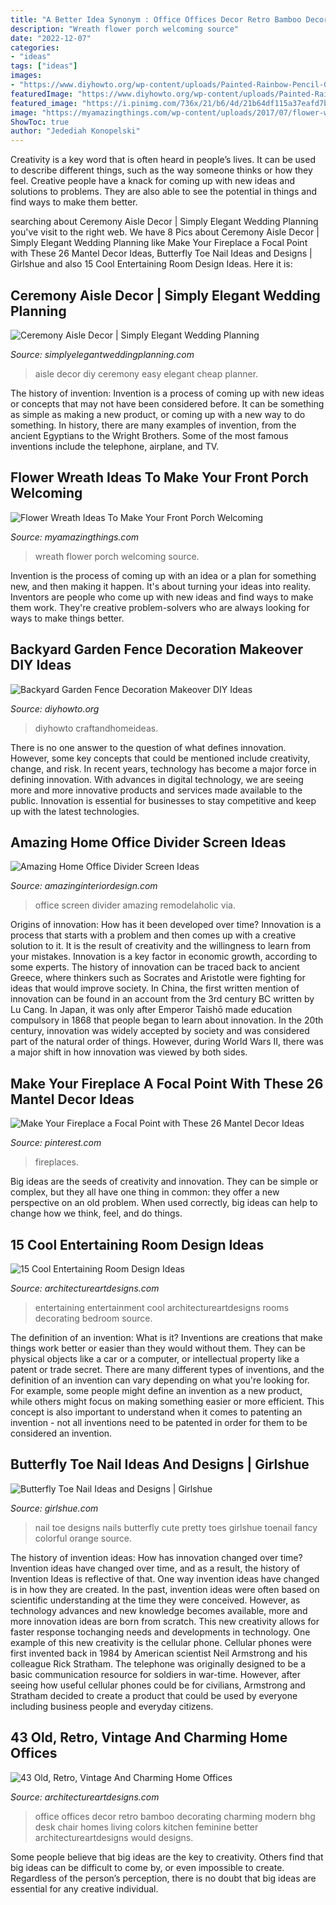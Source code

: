 ```yaml
---
title: "A Better Idea Synonym : Office Offices Decor Retro Bamboo Decorating Charming Modern Bhg Desk Chair Homes Living Colors Kitchen Feminine Better Architectureartdesigns Would Designs"
description: "Wreath flower porch welcoming source"
date: "2022-12-07"
categories:
- "ideas"
tags: ["ideas"]
images:
- "https://www.diyhowto.org/wp-content/uploads/Painted-Rainbow-Pencil-Garden-Fence-Decor-20-Fence-Decoration-Makeover-DIY-Ideas-DIYHowto.jpg"
featuredImage: "https://www.diyhowto.org/wp-content/uploads/Painted-Rainbow-Pencil-Garden-Fence-Decor-20-Fence-Decoration-Makeover-DIY-Ideas-DIYHowto.jpg"
featured_image: "https://i.pinimg.com/736x/21/b6/4d/21b64df115a37eafd7b7febcce4f7ac3.jpg"
image: "https://myamazingthings.com/wp-content/uploads/2017/07/flower-wreath-1.jpg"
ShowToc: true
author: "Jedediah Konopelski"
---
```



Creativity is a key word that is often heard in people’s lives. It can be used to describe different things, such as the way someone thinks or how they feel. Creative people have a knack for coming up with new ideas and solutions to problems. They are also able to see the potential in things and find ways to make them better.

	

		
searching about Ceremony Aisle Decor | Simply Elegant Wedding Planning you've visit to the right web. We have 8 Pics about Ceremony Aisle Decor | Simply Elegant Wedding Planning like Make Your Fireplace a Focal Point with These 26 Mantel Decor Ideas, Butterfly Toe Nail Ideas and Designs | Girlshue and also 15 Cool Entertaining Room Design Ideas. Here it is:
		
    
## Ceremony Aisle Decor | Simply Elegant Wedding Planning

<img loading=lazy src="http://simplyelegantweddingplanning.com/wp-content/uploads/2014/02/sandiegoranchwedding-6.jpg" onerror="this.onerror=null;this.src='https://tse2.mm.bing.net/th?id=OIP.mPmk2mTMymVKSS8kW8szeQHaLH&amp;pid=15.1';" alt="Ceremony Aisle Decor | Simply Elegant Wedding Planning">

_Source: simplyelegantweddingplanning.com_

>aisle decor diy ceremony easy elegant cheap planner. 

	

The history of invention:
Invention is a process of coming up with new ideas or concepts that may not have been considered before. It can be something as simple as making a new product, or coming up with a new way to do something. In history, there are many examples of invention, from the ancient Egyptians to the Wright Brothers. Some of the most famous inventions include the telephone, airplane, and TV.

    
## Flower Wreath Ideas To Make Your Front Porch Welcoming

<img loading=lazy src="https://myamazingthings.com/wp-content/uploads/2017/07/flower-wreath-1.jpg" onerror="this.onerror=null;this.src='https://tse4.mm.bing.net/th?id=OIP.heR2IvaZF84yqQNwZIzEzwHaJ4&amp;pid=15.1';" alt="Flower Wreath Ideas To Make Your Front Porch Welcoming">

_Source: myamazingthings.com_

>wreath flower porch welcoming source. 

	

Invention is the process of coming up with an idea or a plan for something new, and then making it happen. It's about turning your ideas into reality. Inventors are people who come up with new ideas and find ways to make them work. They're creative problem-solvers who are always looking for ways to make things better.

    
## Backyard Garden Fence Decoration Makeover DIY Ideas

<img loading=lazy src="https://www.diyhowto.org/wp-content/uploads/Painted-Rainbow-Pencil-Garden-Fence-Decor-20-Fence-Decoration-Makeover-DIY-Ideas-DIYHowto.jpg" onerror="this.onerror=null;this.src='https://tse2.mm.bing.net/th?id=OIP.7i36tDUQ0461UGGG2ngPZQHaJ8&amp;pid=15.1';" alt="Backyard Garden Fence Decoration Makeover DIY Ideas">

_Source: diyhowto.org_

>diyhowto craftandhomeideas. 

	

There is no one answer to the question of what defines innovation. However, some key concepts that could be mentioned include creativity, change, and risk. In recent years, technology has become a major force in defining innovation. With advances in digital technology, we are seeing more and more innovative products and services made available to the public. Innovation is essential for businesses to stay competitive and keep up with the latest technologies.

    
## Amazing Home Office Divider Screen Ideas

<img loading=lazy src="http://www.amazinginteriordesign.com/wp-content/uploads/2017/05/Amazing-Home-Office-Divider-Screen-Ideas-1.jpg" onerror="this.onerror=null;this.src='https://tse3.mm.bing.net/th?id=OIP.xYeUUsRUsMlg6DjfGZfUQgHaLK&amp;pid=15.1';" alt="Amazing Home Office Divider Screen Ideas">

_Source: amazinginteriordesign.com_

>office screen divider amazing remodelaholic via. 

	

Origins of innovation: How has it been developed over time?
Innovation is a process that starts with a problem and then comes up with a creative solution to it. It is the result of creativity and the willingness to learn from your mistakes. Innovation is a key factor in economic growth, according to some experts. The history of innovation can be traced back to ancient Greece, where thinkers such as Socrates and Aristotle were fighting for ideas that would improve society. In China, the first written mention of innovation can be found in an account from the 3rd century BC written by Lu Cang. In Japan, it was only after Emperor Taishō made education compulsory in 1868 that people began to learn about innovation. In the 20th century, innovation was widely accepted by society and was considered part of the natural order of things. However, during World Wars II, there was a major shift in how innovation was viewed by both sides.

    
## Make Your Fireplace A Focal Point With These 26 Mantel Decor Ideas

<img loading=lazy src="https://i.pinimg.com/736x/21/b6/4d/21b64df115a37eafd7b7febcce4f7ac3.jpg" onerror="this.onerror=null;this.src='https://tse3.mm.bing.net/th?id=OIP.fTeXO5sma-rXq095BO1PLwHaLH&amp;pid=15.1';" alt="Make Your Fireplace a Focal Point with These 26 Mantel Decor Ideas">

_Source: pinterest.com_

>fireplaces. 

	

Big ideas are the seeds of creativity and innovation. They can be simple or complex, but they all have one thing in common: they offer a new perspective on an old problem. When used correctly, big ideas can help to change how we think, feel, and do things.

    
## 15 Cool Entertaining Room Design Ideas

<img loading=lazy src="https://www.architectureartdesigns.com/wp-content/uploads/2015/06/1322.jpg" onerror="this.onerror=null;this.src='https://tse1.mm.bing.net/th?id=OIP.3ZEqcjaPHUbFti_jJoQ6EAHaE8&amp;pid=15.1';" alt="15 Cool Entertaining Room Design Ideas">

_Source: architectureartdesigns.com_

>entertaining entertainment cool architectureartdesigns rooms decorating bedroom source. 

	

The definition of an invention: What is it?
Inventions are creations that make things work better or easier than they would without them. They can be physical objects like a car or a computer, or intellectual property like a patent or trade secret. There are many different types of inventions, and the definition of an invention can vary depending on what you're looking for. For example, some people might define an invention as a new product, while others might focus on making something easier or more efficient. This concept is also important to understand when it comes to patenting an invention - not all inventions need to be patented in order for them to be considered an invention.

    
## Butterfly Toe Nail Ideas And Designs | Girlshue

<img loading=lazy src="http://www.girlshue.com/wp-content/uploads/2016/07/unnamed-file-6475.jpg" onerror="this.onerror=null;this.src='https://tse2.mm.bing.net/th?id=OIP.L7XiL_zjG9Pxsa_sL9NcsgHaJ6&amp;pid=15.1';" alt="Butterfly Toe Nail Ideas and Designs | Girlshue">

_Source: girlshue.com_

>nail toe designs nails butterfly cute pretty toes girlshue toenail fancy colorful orange source. 

	

The history of invention ideas: How has innovation changed over time?
Invention ideas have changed over time, and as a result, the history of Invention Ideas is reflective of that. One way invention ideas have changed is in how they are created.  In the past, invention ideas were often based on scientific understanding at the time they were conceived. However, as technology advances and new knowledge becomes available, more and more innovation ideas are born from scratch. This new creativity allows for faster response tochanging needs and developments in technology.
One example of this new creativity is the cellular phone. Cellular phones were first invented back in 1984 by American scientist Neil Armstrong and his colleague Rick Stratham. The telephone was originally designed to be a basic communication resource for soldiers in war-time. However, after seeing how useful cellular phones could be for civilians, Armstrong and Stratham decided to create a product that could be used by everyone including business people and everyday citizens.

    
## 43 Old, Retro, Vintage And Charming Home Offices

<img loading=lazy src="https://www.architectureartdesigns.com/wp-content/uploads/2013/04/ArchitectureArtDesigns-11103.jpg" onerror="this.onerror=null;this.src='https://tse1.mm.bing.net/th?id=OIP.gAI8ldAWTrQD5h1trN4QuwHaJ3&amp;pid=15.1';" alt="43 Old, Retro, Vintage And Charming Home Offices">

_Source: architectureartdesigns.com_

>office offices decor retro bamboo decorating charming modern bhg desk chair homes living colors kitchen feminine better architectureartdesigns would designs. 

	

Some people believe that big ideas are the key to creativity. Others find that big ideas can be difficult to come by, or even impossible to create. Regardless of the person’s perception, there is no doubt that big ideas are essential for any creative individual.

